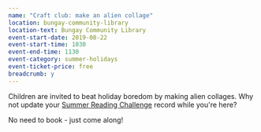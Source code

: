 ```yaml
---
name: "Craft club: make an alien collage"
location: bungay-community-library
location-text: Bungay Community Library
event-start-date: 2019-08-22
event-start-time: 1030
event-end-time: 1130
event-category: summer-holidays
event-ticket-price: free
breadcrumb: y
---
```


Children are invited to beat holiday boredom by making alien collages. Why not update your [Summer Reading Challenge](/src/) record while you're here?

No need to book - just come along!
